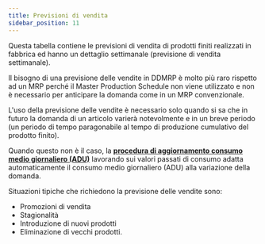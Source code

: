 ```yaml
---
title: Previsioni di vendita
sidebar_position: 11
---
```


Questa tabella contiene le previsioni di vendita di prodotti finiti realizzati in fabbrica ed hanno un dettaglio settimanale (previsione di vendita settimanale).

Il bisogno di una previsione delle vendite in DDMRP è molto più raro rispetto ad un MRP perché il Master Production Schedule non viene utilizzato e non è necessario per anticipare la domanda come in un MRP convenzionale. 

L'uso della previsione delle vendite è necessario solo quando si sa che in futuro la domanda di un articolo varierà notevolmente e in un breve periodo (un periodo di tempo paragonabile al tempo di produzione cumulativo del prodotto finito). 

Quando questo non è il caso, la [**procedura di aggiornamento consumo medio giornaliero (ADU)**](/docs/ddmrp/procedures/ADU-update) lavorando sui valori passati di consumo adatta automaticamente il consumo medio giornaliero (ADU) alla variazione della domanda. 

Situazioni tipiche che richiedono la previsione delle vendite sono:
-   Promozioni di vendita
-   Stagionalità
-   Introduzione di nuovi prodotti
-   Eliminazione di vecchi prodotti.


